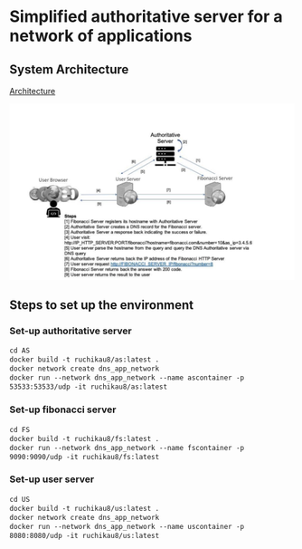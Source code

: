 #  Simplified authoritative server for a network of applications

## System Architecture

[Architecture](IMAGES/architecture.png)

![Architecture](https://github.com/amateurPotato/dns_app/blob/main/IMAGES/architecture.png?raw=true)

## Steps to set up the environment

### Set-up authoritative server
```
cd AS
docker build -t ruchikau8/as:latest . 
docker network create dns_app_network
docker run --network dns_app_network --name ascontainer -p 53533:53533/udp -it ruchikau8/as:latest
```

### Set-up fibonacci server
```
cd FS
docker build -t ruchikau8/fs:latest . 
docker run --network dns_app_network --name fscontainer -p 9090:9090/udp -it ruchikau8/fs:latest
```

### Set-up user server
```
cd US
docker build -t ruchikau8/us:latest . 
docker network create dns_app_network
docker run --network dns_app_network --name uscontainer -p 8080:8080/udp -it ruchikau8/us:latest
```


